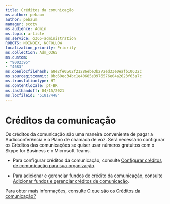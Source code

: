 ```yaml
---
title: Créditos da comunicação
ms.author: pebaum
author: pebaum
manager: scotv
ms.audience: Admin
ms.topic: article
ms.service: o365-administration
ROBOTS: NOINDEX, NOFOLLOW
localization_priority: Priority
ms.collection: Adm_O365
ms.custom:
- "9002395"
- "4683"
ms.openlocfilehash: a8e2fe0502f21286ebe3b272ed33e0eafb10632c
ms.sourcegitcommit: 8bc60ec34bc1e40685e3976576e04a2623f63a7c
ms.translationtype: HT
ms.contentlocale: pt-BR
ms.lasthandoff: 04/15/2021
ms.locfileid: "51817448"
---
```

# <a name="communication-credits"></a>Créditos da comunicação

Os créditos da comunicação são uma maneira conveniente de pagar a Audioconferência e o Plano de chamada de voz. Será necessário configurar os Créditos das comunicações se quiser usar números gratuitos com o Skype for Business e o Microsoft Teams.

- Para configurar créditos da comunicação, consulte [Configurar créditos de comunicação para sua organização](https://docs.microsoft.com/microsoftteams/set-up-communications-credits-for-your-organization). 

- Para adicionar e gerenciar fundos de crédito da comunicação, consulte [Adicionar fundos e gerenciar créditos de comunicação](https://docs.microsoft.com/microsoftteams/add-funds-and-manage-communications-credits). 

Para obter mais informações, consulte [O que são os Créditos da comunicação?](https://docs.microsoft.com/microsoftteams/what-are-communications-credits)
